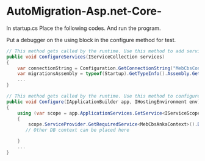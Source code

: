 # AutoMigration-Asp.net-Core-
In startup.cs Place the following codes. And run the program. 

Put a debugger on the using block in the configure method for test.
```csharp
// This method gets called by the runtime. Use this method to add services to the container.
public void ConfigureServices(IServiceCollection services)
{
    var connectionString = Configuration.GetConnectionString("MebCbsConection");
    var migrationsAssembly = typeof(Startup).GetTypeInfo().Assembly.GetName().Name;
    ...
}

// This method gets called by the runtime. Use this method to configure the HTTP request pipeline.
public void Configure(IApplicationBuilder app, IHostingEnvironment env)
{
    using (var scope = app.ApplicationServices.GetService<IServiceScopeFactory>().CreateScope())
    {
        scope.ServiceProvider.GetRequiredService<MebCbsAnkaContext>().Database.Migrate();
       // Other DB context can be placed here

    }
    ...
}

```
